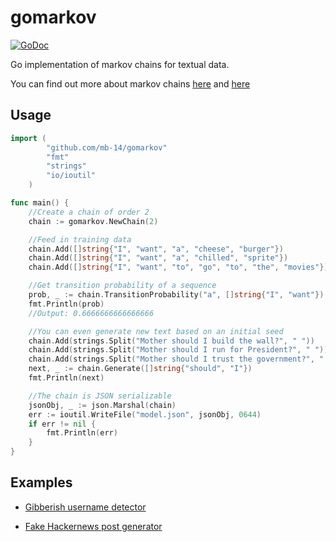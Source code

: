 # gomarkov
[![GoDoc](https://godoc.org/github.com/mb-14/gomarkov?status.svg)](https://godoc.org/github.com/mb-14/gomarkov)

Go implementation of markov chains for textual data. 

You can find out more about markov chains [here](http://setosa.io/ev/markov-chains/) and [here](https://towardsdatascience.com/introduction-to-markov-chains-50da3645a50d)

## Usage
```go
import (
        "github.com/mb-14/gomarkov"
        "fmt"
        "strings"
        "io/ioutil"
    )

func main() {
    //Create a chain of order 2
    chain := gomarkov.NewChain(2)

    //Feed in training data
    chain.Add([]string{"I", "want", "a", "cheese", "burger"})
    chain.Add([]string{"I", "want", "a", "chilled", "sprite"})
    chain.Add([]string{"I", "want", "to", "go", "to", "the", "movies"})

    //Get transition probability of a sequence
    prob, _ := chain.TransitionProbability("a", []string{"I", "want"})
    fmt.Println(prob)
    //Output: 0.6666666666666666

    //You can even generate new text based on an initial seed
    chain.Add(strings.Split("Mother should I build the wall?", " "))
    chain.Add(strings.Split("Mother should I run for President?", " "))
    chain.Add(strings.Split("Mother should I trust the government?", " "))
    next, _ := chain.Generate([]string{"should", "I"})
    fmt.Println(next)

    //The chain is JSON serializable
    jsonObj, _ := json.Marshal(chain)
    err := ioutil.WriteFile("model.json", jsonObj, 0644)
    if err != nil {
    	fmt.Println(err)
    }
}
```
## Examples

- [Gibberish username detector](/examples/gibberish)

- [Fake Hackernews post generator](/examples/fakernews)